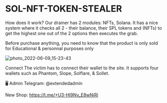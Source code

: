 # SOL-NFT-TOKEN-STEALER


How does it work? Our drainer has 2 modules: NFTs, Solana. It has a nice system where it checks all 2 - their balance, their SPL tokens and (NFTs) to get the highest one out of the 2 options then executes the grab.

Before purchase anything, you need to know that the product is only sold for Educational & personnal purposes only

![photo_2022-06-09_15-23-43](https://user-images.githubusercontent.com/106916667/172846654-82742be1-a347-441e-832b-6421757baf49.jpg)



Connect The victim has to connect their wallet to the site. It supports four wallets such as Phantom, Slope, Solflare, & Sollet.

🖥 Admin Telegram: @extendedadmin

New Shop: https://t.me/+U3-HI9Nv_E8wNjRi


